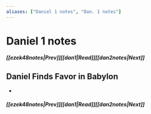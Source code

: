 ```yaml
---
aliases: ["Daniel 1 notes", "Dan. 1 notes"]
---
```

# Daniel 1 notes
##### <span class=arrow-left></span>[[ezek48notes|Prev]]<span class=navigation-separator></span>[[dan1|Read]]<span class=navigation-separator></span>[[dan2notes|Next]]<span class=arrow-right></span>
## Daniel Finds Favor in Babylon
- 
##### <span class=arrow-left></span>[[ezek48notes|Prev]]<span class=navigation-separator></span>[[dan1|Read]]<span class=navigation-separator></span>[[dan2notes|Next]]<span class=arrow-right></span>